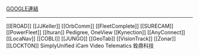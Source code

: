 

[GOOGLE連結](https://docs.google.com/spreadsheets/d/1_67y7MA0WArjUBu4gEzEm4FtISY7btvjqH5ps0afDrA/edit?usp=sharing)

---

[[EROAD]]
[[JJKeller]]
[[OrbComm]]
[[FleetComplete]]
[[SURECAM]]
[[PowerFleet]]
[[Ituran]]
Pedigree, OneView
[[Kynection]]
[[AnyConnect]]
[[LocaNav]]
[[COBLI]]
[[JUNGO]]
[[GeoTab]]
[[VisionTrack]]
[[Zonar]]
[[LOCKTON]]
SimplyUnified
iCam Video Telematics
銓鼎科技